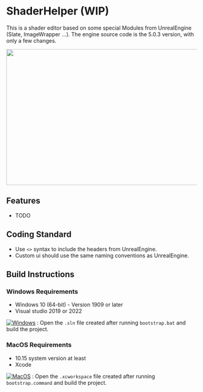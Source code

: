 # ShaderHelper (WIP)

This is a shader editor based on some special Modules from UnrealEngine (Slate, ImageWrapper ...). The engine source code is the 5.0.3 version, with only a few changes.

<p align="center">
<img src="https://github.com/SjMxr233/ShaderHelper/blob/codeEditor/ScreenShot/App.png" width="640" height="360">

## Features

* TODO

## Coding Standard

* Use `<>` syntax to include the headers from UnrealEngine.
* Custom ui should use the same naming conventions as UnrealEngine.

## Build Instructions

### Windows Requirements

* Windows 10 (64-bit) - Version 1909 or later
* Visual studio 2019 or 2022

[![Windows](https://github.com/mxrhyx233/ShaderHelper/actions/workflows/Windows.yml/badge.svg)](https://github.com/mxrhyx233/ShaderHelper/actions/workflows/Windows.yml) : Open the `.sln` file created after running `bootstrap.bat` and build the project.

### MacOS Requirements
* 10.15 system version at least
* Xcode

[![MacOS](https://github.com/mxrhyx233/ShaderHelper/actions/workflows/MacOS.yml/badge.svg)](https://github.com/mxrhyx233/ShaderHelper/actions/workflows/MacOS.yml) : Open the `.xcworkspace` file created after running `bootstrap.command` and build the project.
